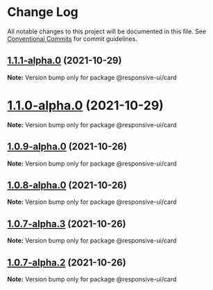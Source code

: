 # Change Log

All notable changes to this project will be documented in this file.
See [Conventional Commits](https://conventionalcommits.org) for commit guidelines.

## [1.1.1-alpha.0](https://github.com/wetix/responsive-ui/compare/v1.1.0-alpha.0...v1.1.1-alpha.0) (2021-10-29)

**Note:** Version bump only for package @responsive-ui/card





# [1.1.0-alpha.0](https://github.com/wetix/responsive-ui/compare/v1.0.9-alpha.0...v1.1.0-alpha.0) (2021-10-29)

**Note:** Version bump only for package @responsive-ui/card





## [1.0.9-alpha.0](https://github.com/wetix/responsive-ui/compare/v1.0.8-alpha.0...v1.0.9-alpha.0) (2021-10-26)

**Note:** Version bump only for package @responsive-ui/card





## [1.0.8-alpha.0](https://github.com/wetix/responsive-ui/compare/v1.0.7-alpha.3...v1.0.8-alpha.0) (2021-10-26)

**Note:** Version bump only for package @responsive-ui/card





## [1.0.7-alpha.3](https://github.com/wetix/responsive-ui/compare/v1.0.7-alpha.2...v1.0.7-alpha.3) (2021-10-26)

**Note:** Version bump only for package @responsive-ui/card





## [1.0.7-alpha.2](https://github.com/wetix/responsive-ui/compare/v1.0.7-alpha.1...v1.0.7-alpha.2) (2021-10-26)

**Note:** Version bump only for package @responsive-ui/card
